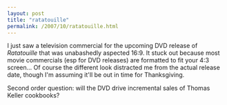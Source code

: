 ```yaml
---
layout: post
title: "ratatouille"
permalink: /2007/10/ratatouille.html
---
```


<p>I just saw a television commercial for the upcoming DVD release of <em>Ratatouille</em> that was unabashedly aspected 16:9. It stuck out because most movie commercials (esp for DVD releases) are formatted to fit your 4:3 screen... Of course the different look distracted me from the actual release date, though I'm assuming it'll be out in time for Thanksgiving.</p>

<p>Second order question: will the DVD drive incremental sales of Thomas Keller cookbooks?</p>


